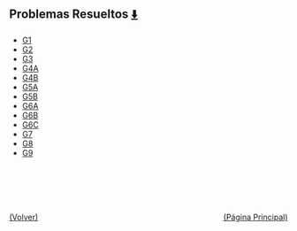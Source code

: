 
<html>
<body>
<h2>Problemas Resueltos <a href="https://downgit.github.io/#/home?url=https://github.com/Apuntes-FIUBA/Apuntes-Electronica/tree/main/83 - Química/8301 - Quimica/Guias de Problemas/Problemas Resueltos" style="font-size:20px">  ⬇️ </a></h2>
<ul>
    <li><a href="G1">G1</a></li>
    <li><a href="G2">G2</a></li>
    <li><a href="G3">G3</a></li>
    <li><a href="G4A">G4A</a></li>
    <li><a href="G4B">G4B</a></li>
    <li><a href="G5A">G5A</a></li>
    <li><a href="G5B">G5B</a></li>
    <li><a href="G6A">G6A</a></li>
    <li><a href="G6B">G6B</a></li>
    <li><a href="G6C">G6C</a></li>
    <li><a href="G7">G7</a></li>
    <li><a href="G8">G8</a></li>
    <li><a href="G9">G9</a></li>
</ul>
</body>
</html>
<br><br><br><br><br><a href="../" style="float: left">(Volver)</a> <a href="https://apuntes-fiuba.github.io/Apuntes-Electronica" style="float: right">(Página Principal)</a>
